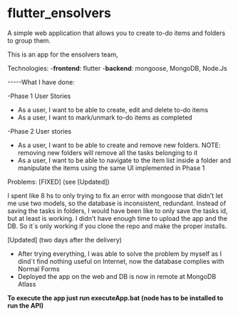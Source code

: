 # flutter_ensolvers
A simple web application that allows you to create to-do items and folders to group them.

This is an app for the ensolvers team, 

Technologies:
-**frontend**: flutter
-**backend**: mongoose, MongoDB, Node.Js

-----What I have done:

-Phase 1
User Stories
- As a user, I want to be able to create, edit and delete to-do items
- As a user, I want to mark/unmark to-do items as completed

-Phase 2
User stories
- As a user, I want to be able to create and remove new folders. NOTE: removing new folders
will remove all the tasks belonging to it
- As a user, I want to be able to navigate to the item list inside a folder and manipulate the
items using the same UI implemented in Phase 1

Problems: [FIXED] (see [Updated])

I spent like 8 hs to only trying to fix an error with mongoose that didn't let me use two models, so the database is inconsistent, redundant. Instead of saving the tasks in folders, I would have been like to only save the tasks id, but at least is working. 
I didn't have enough time to upload the app and the DB. So it´s only working if you clone the repo and make the proper installs.

[Updated] (two days after the delivery)

- After trying everything, I was able to solve the problem by myself as I dind´t find nothing useful on Internet, now the database  complies with Normal Forms
- Deployed the app on the web and DB is now in remote at MongoDB Atlass

**To execute the app just run executeApp.bat (node has to be installed to run the API)**


